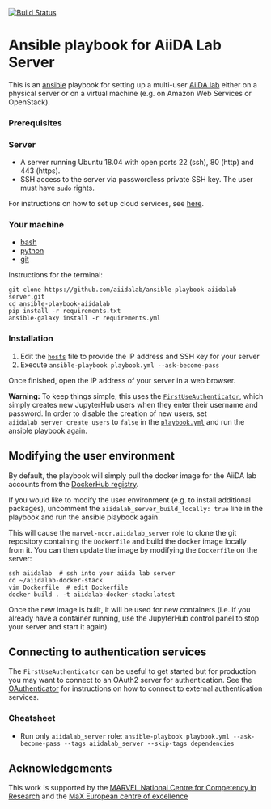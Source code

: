 [![Build Status](https://travis-ci.org/marvel-nccr/ansible-playbook-aiidalab-server.svg?branch=master)](https://travis-ci.org/marvel-nccr/ansible-playbook-aiidalab-server)

# Ansible playbook for AiiDA Lab Server

This is an [ansible](https://www.ansible.com/overview/how-ansible-works) playbook for setting up a multi-user [AiiDA lab](https://aiidalab.materialscloud.org)
either on a physical server or on a virtual machine (e.g. on Amazon Web Services or OpenStack).

### Prerequisites

### Server

- A server running Ubuntu 18.04 with open ports 22 (ssh), 80 (http) and 443 (https).
- SSH access to the server via passwordless private SSH key.
  The user must have `sudo` rights.

For instructions on how to set up cloud services, see [here](https://tljh.jupyter.org/en/latest/index.html).

### Your machine

- [bash](https://www.gnu.org/software/bash/)
- [python](https://www.python.org/)
- [git](https://git-scm.com/)

Instructions for the terminal:
```
git clone https://github.com/aiidalab/ansible-playbook-aiidalab-server.git
cd ansible-playbook-aiidalab
pip install -r requirements.txt
ansible-galaxy install -r requirements.yml
```

### Installation

1. Edit the [`hosts`](hosts) file to provide the IP address and SSH key for your server
1. Execute `ansible-playbook playbook.yml --ask-become-pass`

Once finished, open the IP address of your server in a web browser.

**Warning:** To keep things simple, this uses the [`FirstUseAuthenticator`](https://github.com/jupyterhub/firstuseauthenticator), which simply creates new JupyterHub users when they enter their username and password.
In order to disable the creation of new users, set `aiidalab_server_create_users` to `false` in the [`playbook.yml`](playbook.yml) and run the ansible playbook again.

## Modifying the user environment

By default, the playbook will simply pull the docker image for the AiiDA lab accounts from the [DockerHub registry](https://hub.docker.com/r/aiidalab/aiidalab-docker-stack).

If you would like to modify the user environment (e.g. to install additional packages), uncomment the `aiidalab_server_build_locally: true` line in the playbook and run the ansible playbook again.

This will cause the `marvel-nccr.aiidalab_server` role to clone the git repository containing the `Dockerfile` and build the docker image locally from it. You can then update the image by modifying the `Dockerfile` on the server:

```
ssh aiidalab  # ssh into your aiida lab server
cd ~/aiidalab-docker-stack
vim Dockerfile  # edit Dockerfile
docker build . -t aiidalab-docker-stack:latest
```

Once the new image is built, it will be used for new containers (i.e. if you already have a container running, use the JupyterHub control panel to stop your server and start it again).


## Connecting to authentication services

The `FirstUseAuthenticator` can be useful to get started but for production you may want to connect to an OAuth2 server for authentication.
See the [OAuthenticator](https://github.com/jupyterhub/oauthenticator) for instructions on how to connect to external authentication services.

### Cheatsheet

* Run only `aiidalab_server` role: `ansible-playbook playbook.yml --ask-become-pass --tags aiidalab_server --skip-tags dependencies`

## Acknowledgements

This work is supported by the [MARVEL National Centre for Competency in Research](http://nccr-marvel.ch)
and the [MaX European centre of excellence](http://www.max-centre.eu/)
